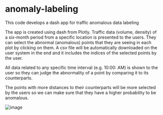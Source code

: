 # anomaly-labeling
This code develops a dash app for traffic anomalous data labeling

The app is created using dash from Plotly. Traffic data (volume, density) of a six-month period from a specific location is presented to the users. They can select the abnormal (anomalous) points that they are seeing in each plot by clicking on them. A csv file will be automatically downloaded on the user system in the end and it includes the indices of the selected points by the user. 

All data related to any specific time interval (e.g. 10:00: AM) is shown to the user so they can judge the abnormality of a point by comparing it to its counterparts.

The points with more distances to their counterparts will be more selected by the users so we can make sure that they have a higher probability to be anomalous.

![image](https://user-images.githubusercontent.com/112522995/187570834-9fa99a1d-0e84-483f-bbf9-d96c28475419.png)

